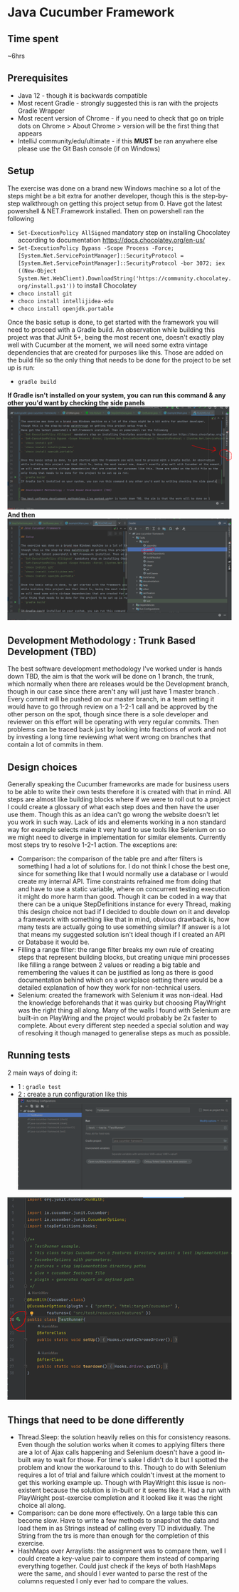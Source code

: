 # Java Cucumber Framework

## Time spent
~6hrs

## Prerequisites
- Java 12 - though it is backwards compatible
- Most recent Gradle - strongly suggested this is ran with the projects Gradle Wrapper
- Most recent version of Chrome - if you need to check that go on triple dots on Chrome > About Chrome > version will be the first thing that appears
- IntelliJ community/edu/ultimate - if this **MUST** be ran anywhere else please use the Git Bash console (if on Windows)

## Setup

The exercise was done on a brand new Windows machine so a lot of the steps might be a bit extra for another developer, 
though this is the step-by-step walkthrough on getting this project setup from 0.
Have got the latest powershell & NET.Framework installed. Then on powershell ran the following
- `Set-ExecutionPolicy AllSigned` mandatory step on installing Chocolatey according to documentation https://docs.chocolatey.org/en-us/
- `Set-ExecutionPolicy Bypass -Scope Process -Force; [System.Net.ServicePointManager]::SecurityProtocol = [System.Net.ServicePointManager]::SecurityProtocol -bor 3072; iex ((New-Object System.Net.WebClient).DownloadString('https://community.chocolatey.org/install.ps1'))` to install Chocolatey
- `choco install git`
- `choco install intellijidea-edu`
- `choco install openjdk.portable`

Once the basic setup is done, to get started with the framework you will need to proceed with a Gradle build. An observation
while building this project was that JUnit 5+, being the most recent one, doesn't exactly play well with Cucumber at the moment,
we will need some extra vintage dependencies that are created for purposes like this. Those are added on the build file so the
only thing that needs to be done for the project to be set up is run:
- `gradle build`



**If Gradle isn't installed on your system, you can run this command & any other you'd want by checking the side panels
![img.png](img.png)
And then  
![img_1.png](img_1.png)**

## Development Methodology : Trunk Based Development (TBD)

The best software development methodology I've worked under is hands down TBD, the aim is that the work will be done on 1
branch, the trunk, which normally when there are releases would be the Development branch, though in our case since there aren't any will just have 1 master branch
. Every commit will be pushed on our master branch, in a team setting it would have to go through review 
on a 1-2-1 call and be approved by the other person on the spot, though since there is a sole developer and reviewer on this
effort will be operating with very regular commits. Then problems can be traced back just by looking into fractions
of work and not by investing a long time reviewing what went wrong on branches that contain a lot of commits in them.

## Design choices

Generally speaking the Cucumber frameworks are made for business users to be able to write their own tests
therefore it is created with that in mind. All steps are almost like building blocks where if we were to roll out
to a project I could create a glossary of what each step does and then have the user use them. Though this as an idea can't
go wrong the website doesn't let you work in such way. Lack of ids and elements working in a non standard way for example selects
make it very hard to use tools like Selenium on so we might need to diverge in implementation for similar elements. Currently
most steps try to resolve 1-2-1 action. The exceptions are:

- Comparison: the comparison of the table pre and after filters is something I had a lot of solutions for. I do not think
I chose the best one, since for something like that I would normally use a database or I would create my internal API. 
Time constraints refrained me from doing that and have to use a static variable, where on concurrent testing execution
it might do more harm than good. 
Though it can be coded in a way that there can be a unique StepDefinitions instance for every 
Thread, making this design choice not bad if I decided to double down on it and develop a framework with something like that
in mind, obvious drawback is, how many tests are actually going to use something similar? If answer is a lot that means 
my suggested solution isn't ideal though if I created an API or Database it would be. 
- Filling a range filter: the range filter breaks my own rule of creating steps that represent building blocks, but creating
unique mini processes like filling a range between 2 values or reading a big table and remembering the values it can be justified
as long as there is good documentation behind which on a workplace setting there would be a detailed explanation of how they
work for non-technical users.
- Selenium: created the framework with Selenium it was non-ideal. Had the knowledge beforehands that it was quirky but 
choosing PlayWright was the right thing all along. Many of the walls I found with Selenium are built-in on PlayWring and 
the project would probably be 2x faster to complete. About every different step needed a special solution and way of resolving it
though managed to generalise steps as much as possible. 

## Running tests
2 main ways of doing it:

- 1 : `gradle test`
- 2 : create a run configuration like this
![img_3.png](img_3.png)

![img_2.png](img_2.png)

## Things that need to be done differently
- Thread.Sleep: the solution heavily relies on this for consistency reasons. Even though the solution works
when it comes to applying filters there are a lot of Ajax calls happening and Selenium doesn't have a good in-built way 
to wait for those. For time's sake I didn't do it but I spotted the problem and know the workaround to this. Though to do 
with Selenium requires a lot of trial and failure which couldn't invest at the moment to get this working example up. 
Though with PlayWright this issue is non-existent because the solution is in-built or it seems like it. Had a run 
with PlayWright post-exercise completion and it looked like it was the right choice all along. 
- Comparison: can be done more effectively. On a large table this can become slow. Have to write a few methods to snapshot 
the data and load them in as Strings instead of calling every TD individually. The String from the trs is more than enough for
the completion of this exercise.
- HashMaps over Arraylists: the assignment was to compare them, well I could create a key-value pair to compare them instead of
comparing everything together. Could just check if the keys of both HashMaps were the same, and should I ever wanted to parse
the rest of the columns requested I only ever had to compare the values. 